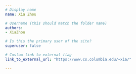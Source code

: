 ```yaml
---
# Display name
name: Xia Zhou

# Username (this should match the folder name)
authors:
- XiaZhou

# Is this the primary user of the site?
superuser: false

# Custom link to external flag
link_to_external_url: "https://www.cs.columbia.edu/~xia/"

---
```

